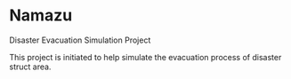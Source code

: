# Namazu
Disaster Evacuation Simulation Project

This project is initiated to help simulate the evacuation process of disaster struct area.  


